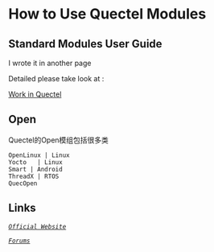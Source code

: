 How to Use Quectel Modules
======

Standard Modules User Guide
----

I wrote it in another page

Detailed please take look at :

<a href="http://QuectelWB.github.io/STD_Modules" target="_blank">Work in Quectel</a>

Open
-----

Quectel的Open模组包括很多类 

	OpenLinux | Linux
	Yocto	| Linux
	Smart | Android
	ThreadX | RTOS
	QuecOpen


Links
-----
*[`Official Website`](https://www.quectel.com/ "Official Website")*

*[`Forums`](https://Forums.quectel.com/ "Forums")*

